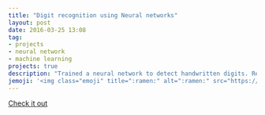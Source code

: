 ```yaml
---
title: "Digit recognition using Neural networks"
layout: post
date: 2016-03-25 13:08
tag:
- projects
- neural network
- machine learning
projects: true
description: "Trained a neural network to detect handwritten digits. Results were pretty damn cool."
jemoji: '<img class="emoji" title=":ramen:" alt=":ramen:" src="https://assets.github.com/images/icons/emoji/unicode/1f35c.png" height="20" width="20" align="absmiddle">'
---
```




[Check it out](https://github.com/sleeping-bag/Machine_learning_AndrewNg/tree/master/machine-learning-ex4/ex4) 